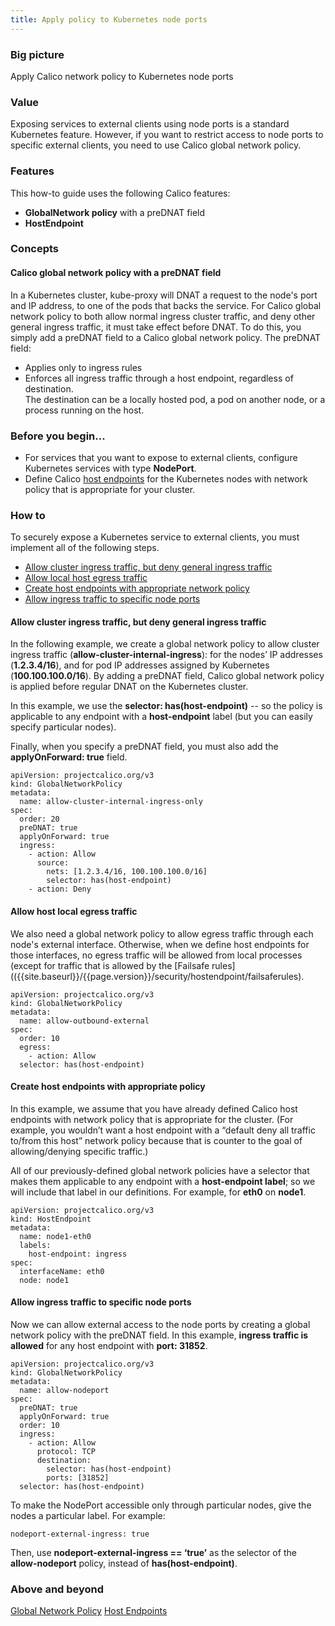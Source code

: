 ```yaml
---
title: Apply policy to Kubernetes node ports
---
```


### Big picture

Apply Calico network policy to Kubernetes node ports

### Value

Exposing services to external clients using node ports is a standard Kubernetes feature. However, if you want to restrict access to node ports to specific external clients, you need to use Calico global network policy.

### Features

This how-to guide uses the following Calico features:
- **GlobalNetwork policy** with a preDNAT field
- **HostEndpoint**


### Concepts

#### Calico global network policy with a preDNAT field 

In a Kubernetes cluster, kube-proxy will DNAT a request to the node's port and IP address, to one of the pods that backs the service. For Calico global network policy to both allow normal ingress cluster traffic, and deny other general ingress traffic, it must take effect before DNAT. To do this, you simply add a preDNAT field to a Calico global network policy. The preDNAT field:

- Applies only to ingress rules
- Enforces all ingress traffic through a host endpoint, regardless of destination.  
  The destination can be a locally hosted pod, a pod on another node, or a process running on the host. 


### Before you begin...

- For services that you want to expose to external clients, configure Kubernetes services with type **NodePort**. 
- Define Calico [host endpoints]({{site.baseurl}}/{{page.version}}/reference/resources/hostendpoint) for the Kubernetes nodes with network policy that is appropriate for your cluster.


### How to

To securely expose a Kubernetes service to external clients, you must implement all of the following steps. 

- [Allow cluster ingress traffic, but deny general ingress traffic](#allow-cluster-ingress-traffic,-but-deny-general-ingress-traffic)
- [Allow local host egress traffic](#allow-local-host-egress-traffic)
- [Create host endpoints with appropriate network policy](#create-host-endpoints-with-appropriate-network-policy)
- [Allow ingress traffic to specific node ports](#allow-ingress-traffic-to-specific-node-ports)

#### Allow cluster ingress traffic, but deny general ingress traffic

In the following example, we create a global network policy to allow cluster ingress traffic (**allow-cluster-internal-ingress**): for the nodes’ IP addresses (**1.2.3.4/16**), and for pod IP addresses assigned by Kubernetes (**100.100.100.0/16**). By adding a preDNAT field, Calico global network policy is applied before regular DNAT on the Kubernetes cluster. 

In this example, we use the **selector: has(host-endpoint)** -- so the policy is applicable to any endpoint with a **host-endpoint** label (but you can easily specify particular nodes). 

Finally, when you specify a preDNAT field, you must also add the **applyOnForward: true** field.

```
apiVersion: projectcalico.org/v3
kind: GlobalNetworkPolicy
metadata:
  name: allow-cluster-internal-ingress-only
spec:
  order: 20
  preDNAT: true
  applyOnForward: true
  ingress:
    - action: Allow
      source:
        nets: [1.2.3.4/16, 100.100.100.0/16]
        selector: has(host-endpoint)
    - action: Deny
```

#### Allow host local egress traffic   

We also need a global network policy to allow egress traffic through each node's external interface. Otherwise, when we define host endpoints for those interfaces, no egress traffic will be allowed from local processes (except for traffic that is allowed by the [Failsafe rules](({{site.baseurl}}/{{page.version}}/security/hostendpoint/failsaferules).

```
apiVersion: projectcalico.org/v3
kind: GlobalNetworkPolicy
metadata:
  name: allow-outbound-external
spec:
  order: 10
  egress:
    - action: Allow
  selector: has(host-endpoint)
```

#### Create host endpoints with appropriate policy

In this example, we assume that you have already defined Calico host endpoints with network policy that is appropriate for the cluster. (For example, you wouldn’t want a host endpoint with a “default deny all traffic to/from this host” network policy because that is counter to the goal of allowing/denying specific traffic.)

All of our previously-defined global network policies have a selector that makes them applicable to any endpoint with a **host-endpoint label**; so we will include that label in our definitions. For example, for **eth0** on **node1**.

```
apiVersion: projectcalico.org/v3
kind: HostEndpoint
metadata:
  name: node1-eth0
  labels:
    host-endpoint: ingress
spec:
  interfaceName: eth0
  node: node1
```

#### Allow ingress traffic to specific node ports

Now we can allow external access to the node ports by creating a global network policy with the preDNAT field. In this example, **ingress traffic is allowed** for any host endpoint with **port: 31852**.

```
apiVersion: projectcalico.org/v3
kind: GlobalNetworkPolicy
metadata:
  name: allow-nodeport
spec:
  preDNAT: true
  applyOnForward: true
  order: 10
  ingress:
    - action: Allow
      protocol: TCP
      destination:
        selector: has(host-endpoint)
        ports: [31852]
  selector: has(host-endpoint)
  ```

To make the NodePort accessible only through particular nodes, give the nodes a particular label. For example:

```
nodeport-external-ingress: true
```

Then, use **nodeport-external-ingress == ‘true’** as the selector of the **allow-nodeport** policy, instead of **has(host-endpoint)**.


### Above and beyond

[Global Network Policy]({{site.baseurl}}/{{page.version}}/reference/resources/globalnetworkpolicy) 
[Host Endpoints]({{site.baseurl}}/{{page.version}}/security/hostendpoints) 
